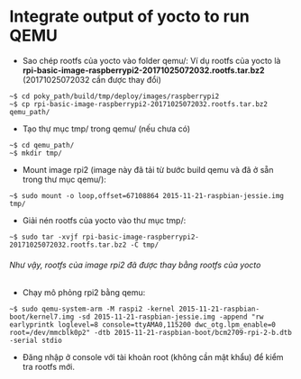 ﻿# Integrate output of yocto to run QEMU

- Sao chép rootfs của yocto vào folder qemu/: 
Ví dụ rootfs của yocto là **rpi-basic-image-raspberrypi2-20171025072032.rootfs.tar.bz2** (20171025072032 cần được thay đổi)
```
~$ cd poky_path/build/tmp/deploy/images/raspberrypi2
~$ cp rpi-basic-image-raspberrypi2-20171025072032.rootfs.tar.bz2 qemu_path/
```

- Tạo thự mục tmp/ trong qemu/ (nếu chưa có)
```
~$ cd qemu_path/
~$ mkdir tmp/
```

- Mount image rpi2 (image này đã tải từ bước build qemu và đã ở sẵn trong thư mục qemu/):
```
~$ sudo mount -o loop,offset=67108864 2015-11-21-raspbian-jessie.img tmp/
```

- Giải nén rootfs của yocto vào thư mục tmp/:
```
~$ sudo tar -xvjf rpi-basic-image-raspberrypi2-20171025072032.rootfs.tar.bz2 -C tmp/
```

###### Như vậy, rootfs của image rpi2 đã được thay bằng rootfs của yocto

- Chạy mô phỏng rpi2 bằng qemu:
```
~$ sudo qemu-system-arm -M raspi2 -kernel 2015-11-21-raspbian-boot/kernel7.img -sd 2015-11-21-raspbian-jessie.img -append "rw earlyprintk loglevel=8 console=ttyAMA0,115200 dwc_otg.lpm_enable=0 root=/dev/mmcblk0p2" -dtb 2015-11-21-raspbian-boot/bcm2709-rpi-2-b.dtb -serial stdio
```

- Đăng nhập ở console với tài khoản root (không cần mật khẩu) để kiểm tra rootfs mới.
